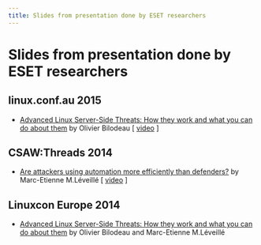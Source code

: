 ```yaml
---
title: Slides from presentation done by ESET researchers
---
```


# Slides from presentation done by ESET researchers

## linux.conf.au 2015
* [Advanced Linux Server-Side Threats: How they work and what you can do about them](2015-01-16_linux.conf.au/advanced-linux-server-side-threats.html) by Olivier Bilodeau [ [video](https://www.youtube.com/watch?v=L9tjcB_ij-0) ]

## CSAW:Threads 2014
* [Are attackers using automation more efficiently than defenders?](2014-11-14_csaw-threads/are-attackers-using-automation-more-efficiently-than-defenders.html) by Marc-Etienne M.Léveillé [ [video](https://vimeo.com/114523211) ]

## Linuxcon Europe 2014
* [Advanced Linux Server-Side Threats: How they work and what you can do about them](2014-10-15_linuxcon-europe/advanced-linux-server-side-threats.html) by Olivier Bilodeau and Marc-Etienne M.Léveillé
